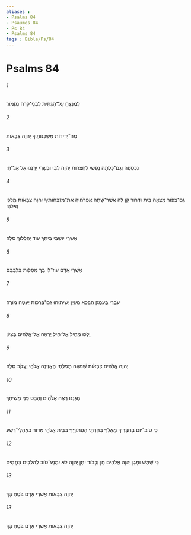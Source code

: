 ```yaml
---
aliases : 
- Psalms 84
- Psaumes 84
- Ps 84
- Psalms 84
tags : Bible/Ps/84
---
```


# Psalms 84

###### 1
לַמְנַצֵּחַ עַל־הַגִּתִּית לִבְנֵי־קֹרַח מִזְמֹור׃
###### 2
מַה־יְּדִידֹות מִשְׁכְּנֹותֶיךָ יְהוָה צְבָאֹות׃
###### 3
נִכְסְפָה וְגַם־כָּלְתָה נַפְשִׁי לְחַצְרֹות יְהוָה לִבִּי וּבְשָׂרִי יְרַנְּנוּ אֶל אֵל־חָי׃
###### 4
גַּם־צִפֹּור מָצְאָה בַיִת וּדְרֹור קֵן לָהּ אֲשֶׁר־שָׁתָה אֶפְרֹחֶיהָ אֶת־מִזְבְּחֹותֶיךָ יְהוָה צְבָאֹות מַלְכִּי וֵאלֹהָי׃
###### 5
אַשְׁרֵי יֹושְׁבֵי בֵיתֶךָ עֹוד יְהַלְלוּךָ סֶּלָה׃
###### 6
אַשְׁרֵי אָדָם עֹוז־לֹו בָךְ מְסִלֹּות בִּלְבָבָם׃
###### 7
עֹבְרֵי בְּעֵמֶק הַבָּכָא מַעְיָן יְשִׁיתוּהוּ גַּם־בְּרָכֹות יַעְטֶה מֹורֶה׃
###### 8
יֵלְכוּ מֵחַיִל אֶל־חָיִל יֵרָאֶה אֶל־אֱלֹהִים בְּצִיֹּון׃
###### 9
יְהוָה אֱלֹהִים צְבָאֹות שִׁמְעָה תְפִלָּתִי הַאֲזִינָה אֱלֹהֵי יַעֲקֹב סֶלָה׃
###### 10
מָגִנֵּנוּ רְאֵה אֱלֹהִים וְהַבֵּט פְּנֵי מְשִׁיחֶךָ׃
###### 11
כִּי טֹוב־יֹום בַּחֲצֵרֶיךָ מֵאָלֶף בָּחַרְתִּי הִסְתֹּוףֵף בְּבֵית אֱלֹהַי מִדּוּר בְּאָהֳלֵי־רֶשַׁע׃
###### 12
כִּי שֶׁמֶשׁ וּמָגֵן יְהוָה אֱלֹהִים חֵן וְכָבֹוד יִתֵּן יְהוָה לֹא יִמְנַע־טֹוב לַהֹלְכִים בְּתָמִים׃
###### 13
יְהוָה צְבָאֹות אַשְׁרֵי אָדָם בֹּטֵחַ בָּךְ׃
###### 13
יְהוָה צְבָאֹות אַשְׁרֵי אָדָם בֹּטֵחַ בָּךְ׃
